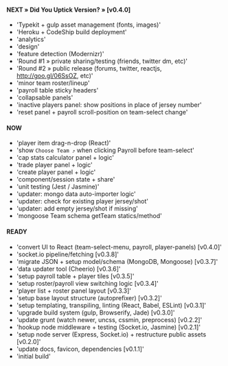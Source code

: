 

#### NEXT » Did You Uptick Version? » [v0.4.0]

- 'Typekit + gulp asset management (fonts, images)'
- 'Heroku + CodeShip build deployment'
- 'analytics'
- 'design'
- 'feature detection (Modernizr)'
- 'Round #1 » private sharing/testing (friends, twitter dm, etc)'
- 'Round #2 » public release (forums, twitter, reactjs, http://goo.gl/06SsOZ, etc)'
- 'minor team roster/lineup'
- 'payroll table sticky headers'
- 'collapsable panels'
- 'inactive players panel: show positions in place of jersey number'
- 'reset panel + payroll scroll-position on team-select change'


#### NOW

- 'player item drag-n-drop (React)'
- 'show `Choose Team ⤴︎` when clicking Payroll before team-select'
- 'cap stats calculator panel + logic'
- 'trade player panel + logic'
- 'create player panel + logic'
- 'component/session state + share'
- 'unit testing (Jest / Jasmine)'
- 'updater: mongo data auto-importer logic'
- 'updater: check for existing player jersey/shot'
- 'updater: add empty jersey/shot if missing'
- 'mongoose Team schema getTeam statics/method'


#### READY

- 'convert UI to React (team-select-menu, payroll, player-panels) [v0.4.0]'
- 'socket.io pipeline/fetching [v0.3.8]'
- 'migrate JSON + setup model/schema (MongoDB, Mongoose) [v0.3.7]'
- 'data updater tool (Cheerio) [v0.3.6]'
- 'setup payroll table + player tiles [v0.3.5]'
- 'setup roster/payroll view switching logic [v0.3.4]'
- 'player list + roster panel layout [v0.3.3]'
- 'setup base layout structure (autoprefixer) [v0.3.2]'
- 'setup templating, transpiling, linting (React, Babel, ESLint) [v0.3.1]'
- 'upgrade build system (gulp, Browserify, Jade) [v0.3.0]'
- 'update grunt (watch newer, uncss, cssmin, preprocess) [v0.2.2]'
- 'hookup node middleware + testing (Socket.io, Jasmine) [v0.2.1]'
- 'setup node server (Express, Socket.io) + restructure public assets [v0.2.0]'
- 'update docs, favicon, dependencies [v0.1.1]'
- 'initial build'
